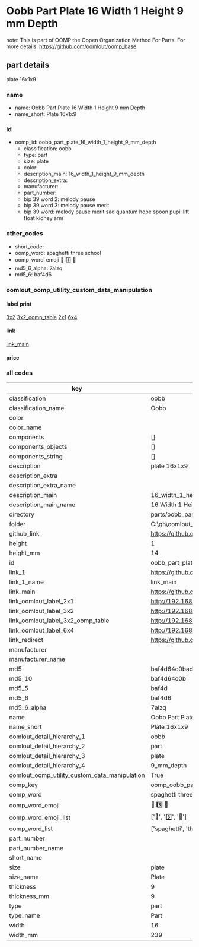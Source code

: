 # Oobb Part Plate 16 Width 1 Height 9 mm Depth  

note: This is part of OOMP the Oopen Organization Method For Parts. For more details: https://github.com/oomlout/oomp_base

##  part details
  



plate 16x1x9



### name
* name: Oobb Part Plate 16 Width 1 Height 9 mm Depth
* name_short: Plate 16x1x9 
### id
* oomp_id: oobb_part_plate_16_width_1_height_9_mm_depth
  * classification: oobb
  * type: part
  * size: plate
  * color: 
  * description_main: 16_width_1_height_9_mm_depth
  * description_extra: 
  * manufacturer: 
  * part_number: 
  * bip 39 word 2: melody pause
  * bip 39 word 3: melody pause merit
  * bip 39 word: melody pause merit sad quantum hope spoon pupil lift float kidney arm

### other_codes
* short_code: 
* oomp_word: spaghetti three school
* oomp_word_emoji :spaghetti: :three: :school:
* md5_6_alpha: 7alzq
* md5_6: baf4d6






### oomlout_oomp_utility_custom_data_manipulation
#### label print
[3x2](http://192.168.1.245:1112/?label=oomp%207alzq)
[3x2_oomp_table](http://192.168.1.108:1112/?label=oomp%207alzq)
[2x1](http://192.168.1.242:1112/?label=oomp%207alzq)
[6x4](http://192.168.1.55:1112/?label=oomp%207alzq)    

#### link

[link_main](https://github.com/oomlout/oomlout_oobb_version_4_generated_parts/tree/main/navigation_oomp/oobb/part/plate/16_width_1_height_9_mm_depth/part)                              

#### price







### all codes 
| key | value |  
| --- | --- |  
| classification | oobb |  
| classification_name | Oobb |  
| color |  |  
| color_name |  |  
| components | [] |  
| components_objects | [] |  
| components_string | [] |  
| description | plate 16x1x9 |  
| description_extra |  |  
| description_extra_name |  |  
| description_main | 16_width_1_height_9_mm_depth |  
| description_main_name | 16 Width 1 Height 9 mm Depth |  
| directory | parts/oobb_part_plate_16_width_1_height_9_mm_depth |  
| folder | C:\gh\oomlout_oobb_version_4_generated_parts\parts\oobb_part_plate_16_width_1_height_9_mm_depth |  
| github_link | https://github.com/oomlout/oomlout_oomp_part_src/tree/main/parts/oobb_part_plate_16_width_1_height_9_mm_depth |  
| height | 1 |  
| height_mm | 14 |  
| id | oobb_part_plate_16_width_1_height_9_mm_depth |  
| link_1 | https://github.com/oomlout/oomlout_oobb_version_4_generated_parts/tree/main/navigation_oomp/oobb/part/plate/16_width_1_height_9_mm_depth/part |  
| link_1_name | link_main |  
| link_main | https://github.com/oomlout/oomlout_oobb_version_4_generated_parts/tree/main/navigation_oomp/oobb/part/plate/16_width_1_height_9_mm_depth/part |  
| link_oomlout_label_2x1 | http://192.168.1.242:1112/?label=oomp%207alzq |  
| link_oomlout_label_3x2 | http://192.168.1.245:1112/?label=oomp%207alzq |  
| link_oomlout_label_3x2_oomp_table | http://192.168.1.108:1112/?label=oomp%207alzq |  
| link_oomlout_label_6x4 | http://192.168.1.55:1112/?label=oomp%207alzq |  
| link_redirect | https://github.com/oomlout/oomlout_oobb_version_4_generated_parts/tree/main/parts/oobb_plate_16_01_09 |  
| manufacturer |  |  
| manufacturer_name |  |  
| md5 | baf4d64c0badfa51b5d7abdb17285c54 |  
| md5_10 | baf4d64c0b |  
| md5_5 | baf4d |  
| md5_6 | baf4d6 |  
| md5_6_alpha | 7alzq |  
| name | Oobb Part Plate 16 Width 1 Height 9 mm Depth |  
| name_short | Plate 16x1x9  |  
| oomlout_detail_hierarchy_1 | oobb |  
| oomlout_detail_hierarchy_2 | part |  
| oomlout_detail_hierarchy_3 | plate |  
| oomlout_detail_hierarchy_4 | 9_mm_depth |  
| oomlout_oomp_utility_custom_data_manipulation | True |  
| oomp_key | oomp_oobb_part_plate_16_width_1_height_9_mm_depth |  
| oomp_word | spaghetti three school |  
| oomp_word_emoji | :spaghetti: :three: :school: |  
| oomp_word_emoji_list | [':spaghetti:', ':three:', ':school:'] |  
| oomp_word_list | ['spaghetti', 'three', 'school'] |  
| part_number |  |  
| part_number_name |  |  
| short_name |  |  
| size | plate |  
| size_name | Plate |  
| thickness | 9 |  
| thickness_mm | 9 |  
| type | part |  
| type_name | Part |  
| width | 16 |  
| width_mm | 239 |  
